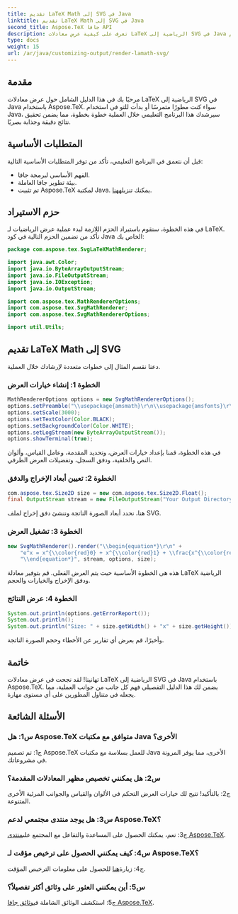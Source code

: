 ```yaml
---
title: تقديم LaTeX Math إلى SVG في Java
linktitle: تقديم LaTeX Math إلى SVG في Java
second_title: Aspose.TeX جافا API
description: تعرف على كيفية عرض معادلات LaTeX الرياضية إلى SVG في Java باستخدام Aspose.TeX. اتبع دليلنا خطوة بخطوة للحصول على نتائج دقيقة وجذابة بصريًا.
type: docs
weight: 15
url: /ar/java/customizing-output/render-lamath-svg/
---
```

## مقدمة

مرحبًا بك في هذا الدليل الشامل حول عرض معادلات LaTeX الرياضية إلى SVG في Java باستخدام Aspose.TeX. سواء كنت مطورًا متمرسًا أو بدأت للتو في استخدام Java، سيرشدك هذا البرنامج التعليمي خلال العملية خطوة بخطوة، مما يضمن تحقيق نتائج دقيقة وجذابة بصريًا. 

## المتطلبات الأساسية

قبل أن نتعمق في البرنامج التعليمي، تأكد من توفر المتطلبات الأساسية التالية:

- الفهم الأساسي لبرمجة جافا.
- بيئة تطوير جافا العاملة.
-  تم تثبيت Aspose.TeX لمكتبة Java. يمكنك تنزيله[هنا](https://releases.aspose.com/tex/java/).

## حزم الاستيراد

في هذه الخطوة، سنقوم باستيراد الحزم اللازمة لبدء عملية عرض الرياضيات لـ LaTeX. تأكد من تضمين الحزم التالية في كود Java الخاص بك:

```java
package com.aspose.tex.SvgLaTeXMathRenderer;

import java.awt.Color;
import java.io.ByteArrayOutputStream;
import java.io.FileOutputStream;
import java.io.IOException;
import java.io.OutputStream;

import com.aspose.tex.MathRendererOptions;
import com.aspose.tex.SvgMathRenderer;
import com.aspose.tex.SvgMathRendererOptions;

import util.Utils;
```

## تقديم LaTeX Math إلى SVG

دعنا نقسم المثال إلى خطوات متعددة لإرشادك خلال العملية.

### الخطوة 1: إنشاء خيارات العرض

```java
MathRendererOptions options = new SvgMathRendererOptions();
options.setPreamble("\\usepackage{amsmath}\r\n\\usepackage{amsfonts}\r\n\\usepackage{amssymb}\r\n\\usepackage{color}");
options.setScale(3000);
options.setTextColor(Color.BLACK);
options.setBackgroundColor(Color.WHITE);
options.setLogStream(new ByteArrayOutputStream());
options.showTerminal(true);
```

في هذه الخطوة، قمنا بإعداد خيارات العرض، وتحديد المقدمة، وعامل القياس، وألوان النص والخلفية، ودفق السجل، وتفضيلات العرض الطرفي.

### الخطوة 2: تعيين أبعاد الإخراج والدفق

```java
com.aspose.tex.Size2D size = new com.aspose.tex.Size2D.Float();
final OutputStream stream = new FileOutputStream("Your Output Directory" + "math-formula.svg");
```

هنا، نحدد أبعاد الصورة الناتجة وننشئ دفق إخراج لملف SVG.

### الخطوة 3: تشغيل العرض

```java
new SvgMathRenderer().render("\\begin{equation*}\r\n" +
    "e^x = x^{\\color{red}0} + x^{\\color{red}1} + \\frac{x^{\\color{red}2}}{2} + \\frac{x^{\\color{red}3}}{6} + \\cdots = \\sum_{n\\geq 0} \\frac{x^{\\color{red}n}}{n!}\r\n" +
    "\\end{equation*}", stream, options, size);
```

هذه هي الخطوة الأساسية حيث يتم العرض الفعلي. قم بتوفير معادلة LaTeX الرياضية ودفق الإخراج والخيارات والحجم.

### الخطوة 4: عرض النتائج

```java
System.out.println(options.getErrorReport());
System.out.println();
System.out.println("Size: " + size.getWidth() + "x" + size.getHeight());
```

وأخيرًا، قم بعرض أي تقارير عن الأخطاء وحجم الصورة الناتجة.

## خاتمة

تهانينا! لقد نجحت في عرض معادلات LaTeX الرياضية إلى SVG في Java باستخدام Aspose.TeX. يضمن لك هذا الدليل التفصيلي فهم كل جانب من جوانب العملية، مما يجعله في متناول المطورين على أي مستوى مهارة.

## الأسئلة الشائعة

### س1: هل Aspose.TeX متوافق مع مكتبات Java الأخرى؟

ج1: تم تصميم Aspose.TeX للعمل بسلاسة مع مكتبات Java الأخرى، مما يوفر المرونة في مشروعاتك.

### س2: هل يمكنني تخصيص مظهر المعادلات المقدمة؟

ج2: بالتأكيد! تتيح لك خيارات العرض التحكم في الألوان والقياس والجوانب المرئية الأخرى المتنوعة.

### س3: هل يوجد منتدى مجتمعي لدعم Aspose.TeX؟

 ج3: نعم، يمكنك الحصول على المساعدة والتفاعل مع المجتمع على[منتدى Aspose.TeX](https://forum.aspose.com/c/tex/47).

### س4: كيف يمكنني الحصول على ترخيص مؤقت لـ Aspose.TeX؟

 ج4: زيارة[هنا](https://purchase.aspose.com/temporary-license/) للحصول على معلومات الترخيص المؤقت.

### س5: أين يمكنني العثور على وثائق أكثر تفصيلاً؟

 ج5: استكشف الوثائق الشاملة في[وثائق جافا Aspose.TeX](https://reference.aspose.com/tex/java/).